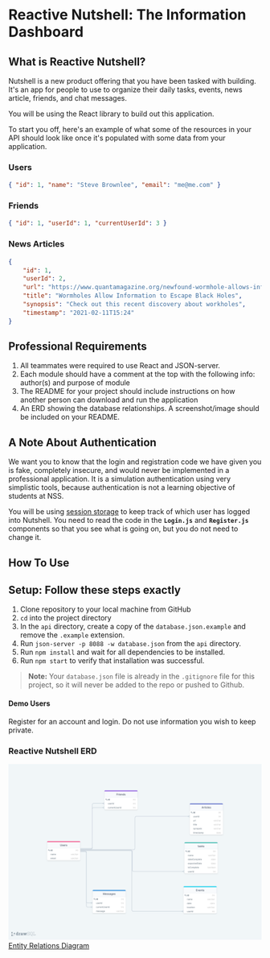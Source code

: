 # Reactive Nutshell: The Information Dashboard

## What is Reactive Nutshell?

Nutshell is a new product offering that you have been tasked with building. It's an app for people to use to organize their daily tasks, events, news article, friends, and chat messages.

You will be using the React library to build out this application.

To start you off, here's an example of what some of the resources in your API should look like once it's populated with some data from your application.

### Users

```json
{ "id": 1, "name": "Steve Brownlee", "email": "me@me.com" }
```

### Friends

```json
{ "id": 1, "userId": 1, "currentUserId": 3 }
```

### News Articles

```json
{
    "id": 1,
    "userId": 2,
    "url": "https://www.quantamagazine.org/newfound-wormhole-allows-information-to-escape-black-holes-20171023/",
    "title": "Wormholes Allow Information to Escape Black Holes",
    "synopsis": "Check out this recent discovery about workholes",
    "timestamp": "2021-02-11T15:24"
}
```

## Professional Requirements

1. All teammates were required to use React and JSON-server. 
1. Each module should have a comment at the top with the following info: author(s) and purpose of module
1. The README for your project should include instructions on how another person can download and run the application
1. An ERD showing the database relationships. A screenshot/image should be included on your README.

## A Note About Authentication

We want you to know that the login and registration code we have given you is fake, completely insecure, and would never be implemented in a professional application. It is a simulation authentication using very simplistic tools, because authentication is not a learning objective of students at NSS.

You will be using [session storage](https://javascript.info/localstorage#sessionstorage) to keep track of which user has logged into Nutshell. You need to read the code in the **`Login.js`** and **`Register.js`** components so that you see what is going on, but you do not need to change it.

## How To Use

## Setup: Follow these steps exactly

1. Clone repository to your local machine from GitHub
1. `cd` into the project directory
1. In the `api` directory, create a copy of the `database.json.example` and remove the `.example` extension.
1. Run `json-server -p 8088 -w database.json` from the `api` directory.
1. Run `npm install` and wait for all dependencies to be installed.
1. Run `npm start` to verify that installation was successful.

> **Note:** Your `database.json` file is already in the `.gitignore` file for this project, so it will never be added to the repo or pushed to Github.

#### Demo Users

Register for an account and login. Do not use information you wish to keep private. 

### Reactive Nutshell ERD

![alt text](./public/nutshell_erd.png "Reactive Nutshell ERD")
[Entity Relations Diagram](https://drawsql.app/wmdrums/diagrams/reactive-nutshell)
